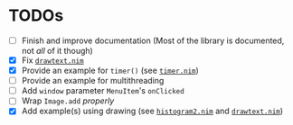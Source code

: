 # TODOs

- [ ] Finish and improve documentation (Most of the library is documented, not *all* of it though)
- [x] Fix [`drawtext.nim`](examples/drawtext.nim) 
- [x] Provide an example for `timer()` (see [`timer.nim`](examples/timer.nim)) 
- [ ] Provide an example for multithreading
- [ ] Add `window` parameter `MenuItem`'s `onClicked`
- [ ] Wrap `Image.add` *properly*
- [x] Add example(s) using drawing (see [`histogram2.nim`](examples/histogram2.nim) and [`drawtext.nim`](examples/drawtext.nim))